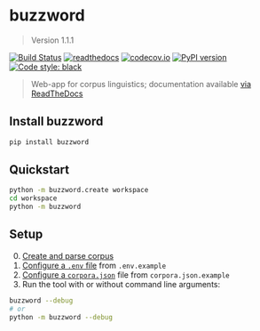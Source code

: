 # buzzword

> Version 1.1.1

[![Build Status](https://travis-ci.org/interrogator/buzzword.svg?branch=master)](https://travis-ci.org/interrogator/buzzword)
[![readthedocs](https://readthedocs.org/projects/buzzword/badge/?version=latest)](https://buzzword.readthedocs.io/en/latest/)
[![codecov.io](https://codecov.io/gh/interrogator/buzzword/branch/master/graph/badge.svg)](https://codecov.io/gh/interrogator/buzzword)
[![PyPI version](https://badge.fury.io/py/buzzword.svg)](https://badge.fury.io/py/buzzword)
[![Code style: black](https://img.shields.io/badge/code%20style-black-000000.svg)](https://github.com/python/black)

> Web-app for corpus linguistics; documentation available [via ReadTheDocs](https://buzzword.readthedocs.io/en/latest/)

## Install buzzword

```bash
pip install buzzword
```

## Quickstart

```bash
python -m buzzword.create workspace
cd workspace
python -m buzzword
```

## Setup

0. [Create and parse corpus](https://buzzword.readthedocs.io/en/latest/building/)
1. [Configure a `.env` file](https://buzzword.readthedocs.io/en/latest/run/) from `.env.example`
2. [Configure a `corpora.json`](https://buzzword.readthedocs.io/en/latest/run/) file from `corpora.json.example`
3. Run the tool with or without command line arguments:

```bash
buzzword --debug
# or
python -m buzzword --debug
```
